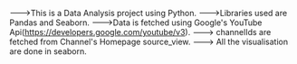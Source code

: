 --->This is a Data Analysis project using Python. 
--->Libraries used are Pandas and Seaborn.
--->Data is fetched using Google's YouTube Api(https://developers.google.com/youtube/v3).
---> channelIds are fetched from Channel's Homepage source_view.
---> All the visualisation are done in seaborn.